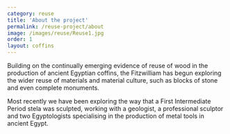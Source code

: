 ```yaml
---
category: reuse
title: 'About the project'
permalink: /reuse-project/about
image: /images/reuse/Reuse1.jpg
order: 1
layout: coffins
---
```


Building on the continually emerging evidence of reuse of wood in the production of ancient Egyptian coffins, the Fitzwilliam has begun exploring the wider reuse of materials and  material culture, such as blocks of stone and even complete monuments.

Most recently we have been exploring the way that a First Intermediate Period stela was sculpted, working with a geologist, a professional sculptor and two Egyptologists specialising in the production of metal tools in ancient Egypt.
